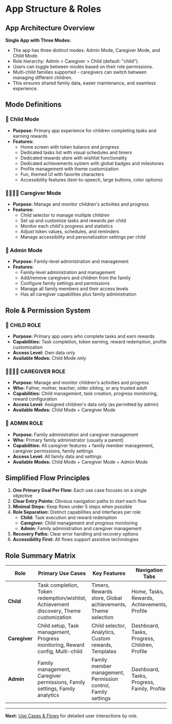 # App Structure & Roles

## App Architecture Overview

**Single App with Three Modes:**
- The app has three distinct modes: Admin Mode, Caregiver Mode, and Child Mode.
- Role hierarchy: Admin > Caregiver > Child (default: "child").
- Users can toggle between modes based on their role permissions.
- Multi-child families supported - caregivers can switch between managing different children.
- This ensures shared family data, easier maintenance, and seamless experience.

## Mode Definitions

### 🧒 Child Mode
- **Purpose:** Primary app experience for children completing tasks and earning rewards
- **Features:**
  - Home screen with token balance and progress
  - Dedicated tasks list with visual schedules and timers
  - Dedicated rewards store with wishlist functionality
  - Dedicated achievements system with global badges and milestones
  - Profile management with theme customization
  - Fun, themed UI with favorite characters
  - Accessibility features (text-to-speech, large buttons, color options)

### 👨‍👩‍👧‍👦 Caregiver Mode
- **Purpose:** Manage and monitor children's activities and progress
- **Features:**
  - Child selector to manage multiple children
  - Set up and customize tasks and rewards per child
  - Monitor each child's progress and statistics
  - Adjust token values, schedules, and reminders
  - Manage accessibility and personalization settings per child

### 👑 Admin Mode
- **Purpose:** Family-level administration and management
- **Features:**
  - Family-level administration and management
  - Add/remove caregivers and children from the family
  - Configure family settings and permissions
  - Manage all family members and their access levels
  - Has all caregiver capabilities plus family administration

## Role & Permission System

### 🧒 CHILD ROLE
- **Purpose:** Primary app users who complete tasks and earn rewards
- **Capabilities:** Task completion, token earning, reward redemption, profile customization
- **Access Level:** Own data only
- **Available Modes:** Child Mode only

### 👨‍👩‍👧‍👦 CAREGIVER ROLE
- **Purpose:** Manage and monitor children's activities and progress
- **Who:** Father, mother, teacher, older sibling, or any trusted adult
- **Capabilities:** Child management, task creation, progress monitoring, reward configuration
- **Access Level:** Assigned children's data only (as permitted by admin)
- **Available Modes:** Child Mode + Caregiver Mode

### 👑 ADMIN ROLE
- **Purpose:** Family administration and caregiver management
- **Who:** Primary family administrator (usually a parent)
- **Capabilities:** All caregiver features + family member management, caregiver permissions, family settings
- **Access Level:** All family data and settings
- **Available Modes:** Child Mode + Caregiver Mode + Admin Mode

## Simplified Flow Principles

1. **One Primary Goal Per Flow:** Each use case focuses on a single objective
2. **Clear Entry Points:** Obvious navigation paths to start each flow
3. **Minimal Steps:** Keep flows under 5 steps when possible
4. **Role Separation:** Distinct capabilities and interfaces per role:
   - **Child:** Task execution and reward redemption
   - **Caregiver:** Child management and progress monitoring
   - **Admin:** Family administration and caregiver management
5. **Recovery Paths:** Clear error handling and recovery options
6. **Accessibility First:** All flows support assistive technologies

## Role Summary Matrix

| Role | Primary Use Cases | Key Features | Navigation Tabs |
|------|------------------|--------------|-----------------|
| **Child** | Task completion, Token redemption/wishlist, Achievement discovery, Theme customization | Timers, Rewards store, Global achievements, Theme selection | Home, Tasks, Rewards, Achievements, Profile |
| **Caregiver** | Child setup, Task management, Progress monitoring, Reward config, Multi-child | Child selector, Analytics, Custom rewards, Templates | Dashboard, Tasks, Progress, Children, Profile |
| **Admin** | Family management, Caregiver permissions, Family settings, Family analytics | Family member management, Permission control, Family settings | Dashboard, Tasks, Progress, Family, Profile |

---

**Next:** [Use Cases & Flows](use-cases.md) for detailed user interactions by role.
